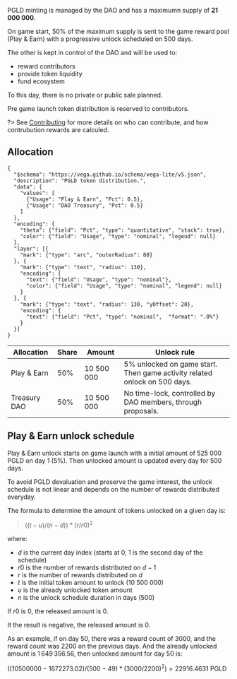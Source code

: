 PGLD minting is managed by the DAO and has a maximumn supply of **21 000 000**.

On game start, 50% of the maximum supply is sent to the game reward pool (Play & Earn) with a progressive unlock scheduled on 500 days.

The other is kept in control of the DAO and will be used to:
- reward contributors
- provide token liquidity
- fund ecosystem

To this day, there is no private or public sale planned.

Pre game launch token distribution is reserved to contributors.

?> See [Contributing](governance/contributing.md) for more details on who can contribute, and how contrubution rewards are calculed.


## Allocation

```vegalite
{
  "$schema": "https://vega.github.io/schema/vega-lite/v5.json",
  "description": "PGLD token distribution.",
  "data": {
    "values": [
      {"Usage": "Play & Earn", "Pct": 0.5},
      {"Usage": "DAO Treasury", "Pct": 0.5}
    ]
  },
  "encoding": {
    "theta": {"field": "Pct", "type": "quantitative", "stack": true},
    "color": {"field": "Usage", "type": "nominal", "legend": null}
  },
  "layer": [{
    "mark": {"type": "arc", "outerRadius": 80}
  }, {
    "mark": {"type": "text", "radius": 130},
    "encoding": {
      "text": {"field": "Usage", "type": "nominal"},
      "color": {"field": "Usage", "type": "nominal", "legend": null}
    }
  }, {
    "mark": {"type": "text", "radius": 130, "yOffset": 20},
    "encoding": {
      "text": {"field": "Pct", "type": "nominal",  "format": ".0%"}
    }
  }]
}
```

| Allocation          	| Share 	| Amount    	| Unlock rule    	                                                                |
|---------------------	|-------	|-----------	|-------------------------------------------------------------------------------	|
| Play & Earn         	| 50%   	| 10 500 000 	| 5% unlocked on game start.<br/>Then game activity related onlock on 500 days. 	|
| Treasury DAO        	| 50%   	| 10 500 000 	| No time-lock, controlled by DAO members, through proposals.                     |


## Play & Earn unlock schedule

Play & Earn unlock starts on game launch with a initial amount of 525 000 PGLD on day 1 (5%). Then unlocked amount is updated every day for 500 days.

To avoid PGLD devaluation and preserve the game interest, the unlock schedule is not linear and depends on the number of rewards distributed everyday.

The formula to determine the amount of tokens unlocked on a given day is:

> $((t-u)/(n-d))*(r/r0)^2$

where:
- $d$ is the current day index (starts at 0, 1 is the second day of the schedule)
- $r0$ is the number of rewards distributed on $d-1$
- $r$ is the number of rewards distributed on $d$
- $t$ is the initial token amount to unlock (10 500 000)
- $u$ is the already unlocked token amount
- $n$ is the unlock schedule duration in days (500)

If $r0$ is $0$, the released amount is $0$.

It the result is negative, the released amount is $0$.

As an example, if on day 50, there was a reward count of 3000, and the reward count was 2200 on the previous days. And the already unlocked amount is 1 649 356.56, then unlocked amount for day 50 is:

$((10 500 000 - 1 672 273.02)/(500-49)*(3000/2200)^2) = 22 916.4631$ PGLD
